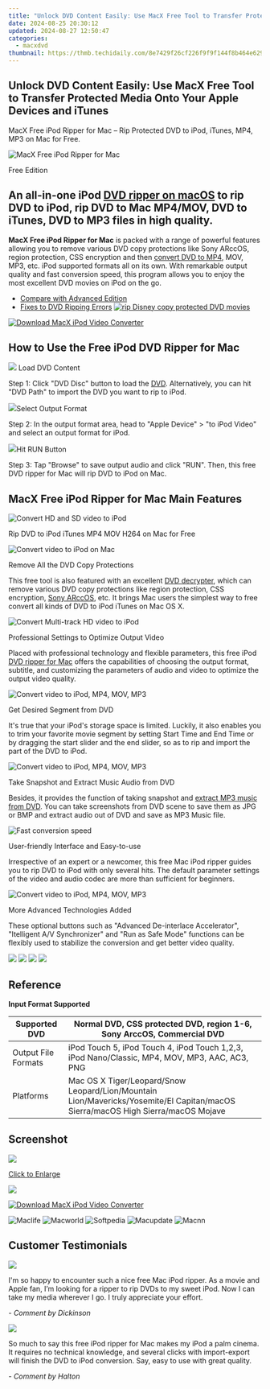 ```yaml
---
title: "Unlock DVD Content Easily: Use MacX Free Tool to Transfer Protected Media Onto Your Apple Devices and iTunes"
date: 2024-08-25 20:30:12
updated: 2024-08-27 12:50:47
categories:
  - macxdvd
thumbnail: https://thmb.techidaily.com/8e7429f26cf226f9f9f144f8b464e629b87419e8b1e2596cca527bf6aeb943f1.jpg
---
```


## Unlock DVD Content Easily: Use MacX Free Tool to Transfer Protected Media Onto Your Apple Devices and iTunes

MacX Free iPod Ripper for Mac – Rip Protected DVD to iPod, iTunes, MP4, MP3 on Mac for Free.

![MacX Free iPod Ripper for Mac](https://www.macxdvd.com/ipod-ripper-for-mac-free/../face/free-ipod-ripper-mac.jpg) 

Free Edition

## An all-in-one iPod [DVD ripper on macOS](https://tools.techidaily.com/macxdvd/products/) to rip DVD to iPod, rip DVD to Mac MP4/MOV, DVD to iTunes, DVD to MP3 files in high quality.

**MacX Free iPod Ripper for Mac** is packed with a range of powerful features allowing you to remove various DVD copy protections like Sony ARccOS, region protection, CSS encryption and then [convert DVD to MP4](https://tools.techidaily.com/macxdvd/products/), MOV, MP3, etc. iPod supported formats all on its own. With remarkable output quality and fast conversion speed, this program allows you to enjoy the most excellent DVD movies on iPod on the go.

* [Compare with Advanced Edition](https://tools.techidaily.com/macxdvd/products/)
* [Fixes to DVD Ripping Errors](https://tools.techidaily.com/macxdvd/products/)
[![rip Disney copy protected DVD movies](https://www.macxdvd.com/ipod-ripper-for-mac-free/../image/macxdvdpro-banner-mini.jpg)](https://tools.techidaily.com/macxdvd/products/) 

[![Download MacX iPod Video Converter](https://www.macxdvd.com/ipod-ripper-for-mac-free/../image/bottom-download-big.jpg)](https://www.macxdvd.com/download/macx-free-ipod-ripper-for-mac.dmg) 

## How to Use the Free iPod DVD Ripper for Mac

![](https://www.macxdvd.com/ipod-ripper-for-mac-free/../i-pic/1.png) Load DVD Content 

Step 1: Click "DVD Disc" button to load the [DVD](https://tools.techidaily.com/macxdvd/products/). Alternatively, you can hit "DVD Path" to import the DVD you want to rip to iPod.

![](https://www.macxdvd.com/ipod-ripper-for-mac-free/../i-pic/2.png)Select Output Format 

Step 2: In the output format area, head to "Apple Device" > "to iPod Video" and select an output format for iPod.

![](https://www.macxdvd.com/ipod-ripper-for-mac-free/../i-pic/3.png)Hit RUN Button

Step 3: Tap "Browse" to save output audio and click "RUN". Then, this free DVD ripper for Mac will rip DVD to iPod on Mac. 

## MacX Free iPod Ripper for Mac Main Features

![Convert HD and SD video to iPod](https://www.macxdvd.com/ipod-ripper-for-mac-free/image/1.jpg) 

Rip DVD to iPod iTunes MP4 MOV H264 on Mac for Free

![Convert video to iPod on Mac](https://www.macxdvd.com/ipod-ripper-for-mac-free/image/2.jpg) 

Remove All the DVD Copy Protections

This free tool is also featured with an excellent [DVD decrypter](https://tools.techidaily.com/macxdvd/products/), which can remove various DVD copy protections like region protection, CSS encryption, [Sony ARccOS](https://tools.techidaily.com/macxdvd/products/), etc. It brings Mac users the simplest way to free convert all kinds of DVD to iPod iTunes on Mac OS X.

![Convert Multi-track HD video to iPod](https://www.macxdvd.com/ipod-ripper-for-mac-free/image/3.jpg) 

Professional Settings to Optimize Output Video

Placed with professional technology and flexible parameters, this free iPod [DVD ripper for Mac](https://tools.techidaily.com/macxdvd/products/) offers the capabilities of choosing the output format, subtitle, and customizing the parameters of audio and video to optimize the output video quality.

![Convert video to iPod, MP4, MOV, MP3](https://www.macxdvd.com/ipod-ripper-for-mac-free/image/4.jpg) 

Get Desired Segment from DVD

It's true that your iPod's storage space is limited. Luckily, it also enables you to trim your favorite movie segment by setting Start Time and End Time or by dragging the start slider and the end slider, so as to rip and import the part of the DVD to iPod.

![Convert video to iPod, MP4, MOV, MP3](https://www.macxdvd.com/ipod-ripper-for-mac-free/image/5.jpg) 

Take Snapshot and Extract Music Audio from DVD

Besides, it provides the function of taking snapshot and [extract MP3 music from DVD](https://tools.techidaily.com/macxdvd/products/). You can take screenshots from DVD scene to save them as JPG or BMP and extract audio out of DVD and save as MP3 Music file.

![Fast conversion speed](https://www.macxdvd.com/ipod-ripper-for-mac-free/image/6.jpg) 

User-friendly Interface and Easy-to-use

Irrespective of an expert or a newcomer, this free Mac iPod ripper guides you to rip DVD to iPod with only several hits. The default parameter settings of the video and audio codec are more than sufficient for beginners.

![Convert video to iPod, MP4, MOV, MP3](https://www.macxdvd.com/ipod-ripper-for-mac-free/image/7.jpg) 

More Advanced Technologies Added

These optional buttons such as "Advanced De-interlace Accelerator", "Itelligent A/V Synchronizer" and "Run as Safe Mode" functions can be flexibly used to stabilize the conversion and get better video quality.

![](https://www.macxdvd.com/ipod-ripper-for-mac-free/../i-pic/prd-ipod-logo.jpg) ![](https://www.macxdvd.com/ipod-ripper-for-mac-free/../i-pic/prd-itunes-logo.jpg) ![](https://www.macxdvd.com/ipod-ripper-for-mac-free/../i-pic/prd-quicktime-logo.jpg) ![](https://www.macxdvd.com/ipod-ripper-for-mac-free/../i-pic/prd-youtube-logo.jpg) 

## Reference

**Input Format Supported**

| Supported DVD       | Normal DVD, CSS protected DVD, region 1-6, Sony ArccOS, Commercial DVD                                                           |
| ------------------- | -------------------------------------------------------------------------------------------------------------------------------- |
| Output File Formats | iPod Touch 5, iPod Touch 4, iPod Touch 1,2,3, iPod Nano/Classic, MP4, MOV, MP3, AAC, AC3, PNG                                    |
| Platforms           | Mac OS X Tiger/Leopard/Snow Leopard/Lion/Mountain Lion/Mavericks/Yosemite/El Capitan/macOS Sierra/macOS High Sierra/macOS Mojave |

## Screenshot

![](https://www.macxdvd.com/ipod-ripper-for-mac-free/image/screenshot.jpg)

[Click to Enlarge](https://tools.techidaily.com/macxdvd/products/)

![](https://www.macxdvd.com/ipod-ripper-for-mac-free/image/screenshot_02.jpg) 

[![Download MacX iPod Video Converter](https://www.macxdvd.com/ipod-ripper-for-mac-free/../image/bottom-download-big.jpg)](https://www.macxdvd.com/download/macx-free-ipod-ripper-for-mac.dmg)

![Maclife](https://www.macxdvd.com/ipod-ripper-for-mac-free/../i-pic/maclife.gif) ![Macworld](https://www.macxdvd.com/ipod-ripper-for-mac-free/../i-pic/macworld.gif) ![Softpedia](https://www.macxdvd.com/ipod-ripper-for-mac-free/../i-pic/softpedia.gif) ![Macupdate](https://www.macxdvd.com/ipod-ripper-for-mac-free/../i-pic/macupdate.gif) ![Macnn](https://www.macxdvd.com/ipod-ripper-for-mac-free/../i-pic/macnn.gif) 

## Customer Testimonials

![](https://www.macxdvd.com/ipod-ripper-for-mac-free/../image/customer-ico.jpg) 

I'm so happy to encounter such a nice free Mac iPod ripper. As a movie and Apple fan, I’m looking for a ripper to rip DVDs to my sweet iPod. Now I can take my media wherever I go. I truly appreciate your effort.

_\- Comment by Dickinson_ 

![](https://www.macxdvd.com/ipod-ripper-for-mac-free/../image/customer-ico.jpg) 

So much to say this free iPod ripper for Mac makes my iPod a palm cinema. It requires no technical knowledge, and several clicks with import-export will finish the DVD to iPod conversion. Say, easy to use with great quality.

_\- Comment by Halton_

<ins class="adsbygoogle"
     style="display:block"
     data-ad-format="autorelaxed"
     data-ad-client="ca-pub-7571918770474297"
     data-ad-slot="1223367746"></ins>



<ins class="adsbygoogle"
     style="display:block"
     data-ad-client="ca-pub-7571918770474297"
     data-ad-slot="8358498916"
     data-ad-format="auto"
     data-full-width-responsive="true"></ins>
